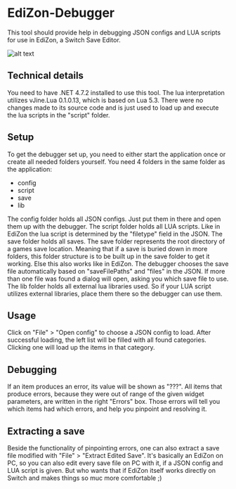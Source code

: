 # EdiZon-Debugger
This tool should provide help in debugging JSON configs and LUA scripts for use in EdiZon, a Switch Save Editor.

![alt text](https://i.imgur.com/YGUPGUZ.png)

## Technical details
You need to have .NET 4.7.2 installed to use this tool.
The lua interpretation utilizes vJine.Lua 0.1.0.13, which is based on Lua 5.3. There were no changes made to its source code and is just used to load up and execute the lua scripts in the "script" folder.

## Setup
To get the debugger set up, you need to either start the application once or create all needed folders yourself.
You need 4 folders in the same folder as the application:
- config
- script
- save
- lib

The config folder holds all JSON configs. Just put them in there and open them up with the debugger.
The script folder holds all LUA scripts. Like in EdiZon the lua script is determined by the "filetype" field in the JSON.
The save folder holds all saves. The save folder represents the root directory of a games save location. Meaning that if a save is buried down in more folders, this folder structure is to be built up in the save folder to get it working. Else this also works like in EdiZon. The debugger chooses the save file automatically based on "saveFilePaths" and "files" in the JSON. If more than one file was found a dialog will open, asking you which save file to use.
The lib folder holds all external lua libraries used. So if your LUA script utilizes external libraries, place them there so the debugger can use them.

## Usage
Click on "File" > "Open config" to choose a JSON config to load.
After successful loading, the left list will be filled with all found categories. Clicking one will load up the items in that category.

## Debugging
If an item produces an error, its value will be shown as "???".
All items that produce errors, because they were out of range of the given widget parameters, are written in the right "Errors" box. Those errors will tell you which items had which errors, and help you pinpoint and resolving it.

## Extracting a save
Beside the functionality of pinpointing errors, one can also extract a save file modified with "File" > "Extract Edited Save". It's basically an EdiZon on PC, so you can also edit every save file on PC with it, if a JSON config and LUA script is given.
But who wants that if EdiZon itself works directly on Switch and makes things so muc more comfortable ;)
